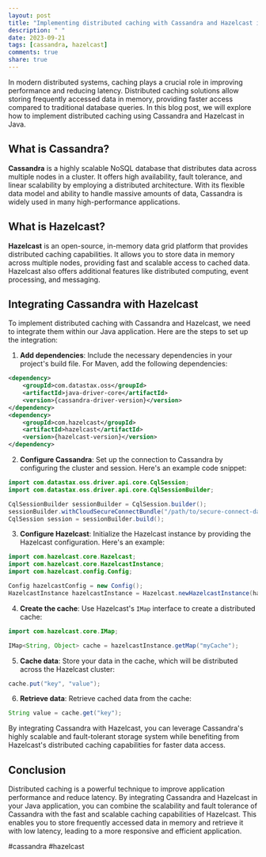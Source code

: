 ```yaml
---
layout: post
title: "Implementing distributed caching with Cassandra and Hazelcast in Java"
description: " "
date: 2023-09-21
tags: [cassandra, hazelcast]
comments: true
share: true
---
```


In modern distributed systems, caching plays a crucial role in improving performance and reducing latency. Distributed caching solutions allow storing frequently accessed data in memory, providing faster access compared to traditional database queries. In this blog post, we will explore how to implement distributed caching using Cassandra and Hazelcast in Java.

## What is Cassandra?

**Cassandra** is a highly scalable NoSQL database that distributes data across multiple nodes in a cluster. It offers high availability, fault tolerance, and linear scalability by employing a distributed architecture. With its flexible data model and ability to handle massive amounts of data, Cassandra is widely used in many high-performance applications.

## What is Hazelcast?

**Hazelcast** is an open-source, in-memory data grid platform that provides distributed caching capabilities. It allows you to store data in memory across multiple nodes, providing fast and scalable access to cached data. Hazelcast also offers additional features like distributed computing, event processing, and messaging.

## Integrating Cassandra with Hazelcast

To implement distributed caching with Cassandra and Hazelcast, we need to integrate them within our Java application. Here are the steps to set up the integration:

1. **Add dependencies**: Include the necessary dependencies in your project's build file. For Maven, add the following dependencies:

```xml
<dependency>
    <groupId>com.datastax.oss</groupId>
    <artifactId>java-driver-core</artifactId>
    <version>{cassandra-driver-version}</version>
</dependency>
<dependency>
    <groupId>com.hazelcast</groupId>
    <artifactId>hazelcast</artifactId>
    <version>{hazelcast-version}</version>
</dependency>
```

2. **Configure Cassandra**: Set up the connection to Cassandra by configuring the cluster and session. Here's an example code snippet:

```java
import com.datastax.oss.driver.api.core.CqlSession;
import com.datastax.oss.driver.api.core.CqlSessionBuilder;

CqlSessionBuilder sessionBuilder = CqlSession.builder();
sessionBuilder.withCloudSecureConnectBundle("/path/to/secure-connect-database.zip");
CqlSession session = sessionBuilder.build();
```

3. **Configure Hazelcast**: Initialize the Hazelcast instance by providing the Hazelcast configuration. Here's an example:

```java
import com.hazelcast.core.Hazelcast;
import com.hazelcast.core.HazelcastInstance;
import com.hazelcast.config.Config;

Config hazelcastConfig = new Config();
HazelcastInstance hazelcastInstance = Hazelcast.newHazelcastInstance(hazelcastConfig);
```

4. **Create the cache**: Use Hazelcast's `IMap` interface to create a distributed cache:

```java
import com.hazelcast.core.IMap;

IMap<String, Object> cache = hazelcastInstance.getMap("myCache");
```

5. **Cache data**: Store your data in the cache, which will be distributed across the Hazelcast cluster:

```java
cache.put("key", "value");
```

6. **Retrieve data**: Retrieve cached data from the cache:

```java
String value = cache.get("key");
```

By integrating Cassandra with Hazelcast, you can leverage Cassandra's highly scalable and fault-tolerant storage system while benefiting from Hazelcast's distributed caching capabilities for faster data access.

## Conclusion

Distributed caching is a powerful technique to improve application performance and reduce latency. By integrating Cassandra and Hazelcast in your Java application, you can combine the scalability and fault tolerance of Cassandra with the fast and scalable caching capabilities of Hazelcast. This enables you to store frequently accessed data in memory and retrieve it with low latency, leading to a more responsive and efficient application.

#cassandra #hazelcast